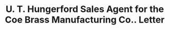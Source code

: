 ---
doi: 10.7916/D8XH138S
date_other: '1921'
date_other_textual: '1921'
form: correspondence
genre:
- Letters (correspondence)
name:
- U. T. Hungerford Sales Agent for the Coe Brass Manufacturing Co.
object_in_context_url: https://biggert.cul.columbia.edu/items/view/ave_biggert_01137
subject_hierarchical_geographic:
- New York, New York, United States
subject_name:
- U. T. Hungerford Sales Agent for the Coe Brass Manufacturing Co.
title: U. T. Hungerford Sales Agent for the Coe Brass Manufacturing Co.. Letter
sort_title: U. T. Hungerford Sales Agent for the Coe Brass Manufacturing Co.. Letter
call_number: ave_biggert_01137
coordinates:
- 40.71277777777778,-74.00583333333333
pid: ave_biggert_01137
identifiers: ave_biggert_01137
permalink: /biggert/ave_biggert_01137/
layout: iiif-image-page
---